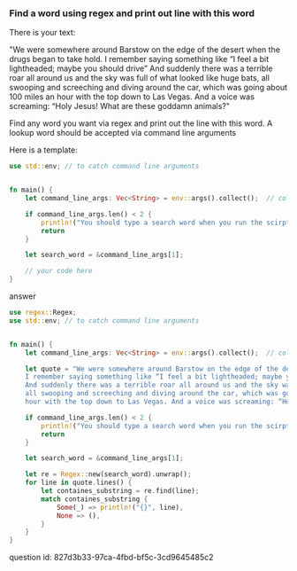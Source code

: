 ### Find a word using regex and print out line with this word 

There is your text:

"We were somewhere around Barstow on the edge of the desert when the drugs began to take hold. 
I remember saying something like “I feel a bit lightheaded; maybe you should drive”
And suddenly there was a terrible roar all around us and the sky was full of what looked like huge bats, 
all swooping and screeching and diving around the car, which was going about 100 miles an 
hour with the top down to Las Vegas. And a voice was screaming: “Holy Jesus! What are these goddamn animals?"

Find any word you want via regex and print out the line with this word. A lookup word should be accepted via 
command line arguments

Here is a template:
```rust
use std::env; // to catch command line arguments


fn main() {
    let command_line_args: Vec<String> = env::args().collect();  // collect() to turn iterator returned by args to a collection

    if command_line_args.len() < 2 {
        println!("You should type a search word when you run the scirpt.\nFor example: cargo run Barstow");
        return
    }

    let search_word = &command_line_args[1];

    // your code here
}
```

answer

```rust
use regex::Regex;
use std::env; // to catch command line arguments


fn main() {
    let command_line_args: Vec<String> = env::args().collect();  // collect() to turn iterator returned by args to a collection

    let quote = "We were somewhere around Barstow on the edge of the desert when the drugs began to take hold. 
    I remember saying something like “I feel a bit lightheaded; maybe you should drive”
    And suddenly there was a terrible roar all around us and the sky was full of what looked like huge bats, 
    all swooping and screeching and diving around the car, which was going about 100 miles an 
    hour with the top down to Las Vegas. And a voice was screaming: “Holy Jesus! What are these goddamn animals?";

    if command_line_args.len() < 2 {
        println!("You should type a search word when you run the scirpt.\nFor example: cargo run Barstow");
        return
    }

    let search_word = &command_line_args[1];

    let re = Regex::new(search_word).unwrap();
    for line in quote.lines() {
        let containes_substring = re.find(line);
        match containes_substring {
            Some(_) => println!("{}", line),
            None => (),
        }
    }
}
```

question id: 827d3b33-97ca-4fbd-bf5c-3cd9645485c2


